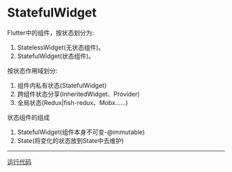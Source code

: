 # StatefulWidget

Flutter中的组件，按状态划分为:
1. StatelessWidget(无状态组件)。
2. StatefulWidget(状态组件)。

按状态作用域划分:
1. 组件内私有状态(StatefulWidget)
2. 跨组件状态分享(InheritedWidget、Provider)
3. 全局状态(Redux|fish-redux、Mobx......)

状态组件的组成
1. StatefulWidget(组件本身不可变-@immutable)
2. State(将变化的状态放到State中去维护)

***
[运行代码](code/StatefulWidget.dart)
